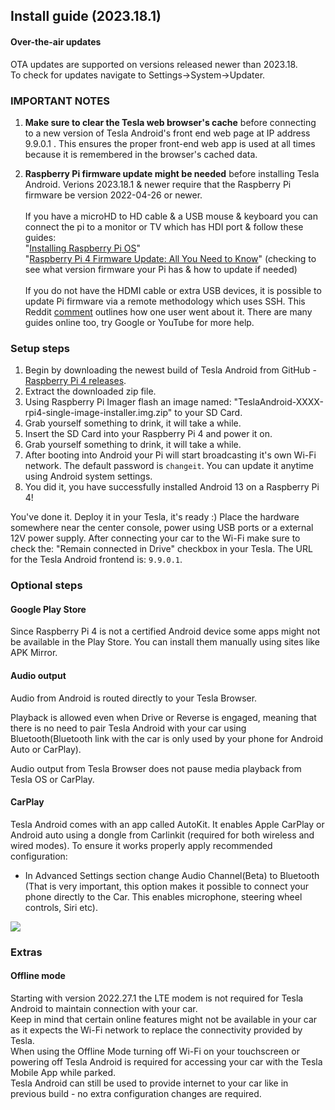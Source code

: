 ## Install guide (2023.18.1)

#### Over-the-air updates

OTA updates are supported on versions released newer than 2023.18. <br>
To check for updates navigate to Settings->System->Updater.

### IMPORTANT NOTES

1) **Make sure to clear the Tesla web browser's cache** before connecting to a new version of Tesla Android's front end web page at IP address 9.9.0.1 . This ensures the proper front-end web app is used at all times because it is remembered in the browser's cached data.

2) **Raspberry Pi firmware update might be needed** before installing Tesla Android. Verions 2023.18.1 & newer require that the Raspberry Pi firmware be version 2022-04-26 or newer.<br><br> If you have a microHD to HD cable & a USB mouse & keyboard you can connect the pi to a monitor or TV which has HDI port & follow these guides:<br>
"[Installing Raspberry Pi OS](https://www.raspberrypi.com/software/)"<br>
"[Raspberry Pi 4 Firmware Update: All You Need to Know](https://all3dp.com/2/raspberry-pi-4-firmware-update-tutorial/)" (checking to see what version firmware your Pi has & how to update if needed)<br><br>If you do not have the HDMI cable or extra USB devices, it is possible to update Pi firmware via a remote methodology which uses SSH. This Reddit [comment](https://www.reddit.com/r/teslaandroid/comments/1354sc3/comment/jiq27dd/) outlines how one user went about it. There are many guides online too, try Google or YouTube for more help.


### Setup steps

1. Begin by downloading the newest build of Tesla Android from GitHub - [Raspberry Pi 4 releases](https://github.com/tesla-android/android-raspberry-pi/releases). 
2. Extract the downloaded zip file.
3. Using Raspberry Pi Imager flash an image named: "TeslaAndroid-XXXX-rpi4-single-image-installer.img.zip" to your SD Card.
4. Grab yourself something to drink, it will take a while.
5. Insert the SD Card into your Raspberry Pi 4 and power it on.
6. Grab yourself something to drink, it will take a while.
7. After booting into Android your Pi will start broadcasting it's own Wi-Fi network. The default password is ``changeit``. You can update it anytime using Android system settings.
8. You did it, you have successfully installed Android 13 on a Raspberry Pi 4!

You've done it. Deploy it in your Tesla, it's ready :) Place the hardware somewhere near the center console, power using USB ports or a external 12V power supply. After connecting your car to the Wi-Fi make sure to check the: "Remain connected in Drive" checkbox in your Tesla. The URL for the Tesla Android frontend is: ``9.9.0.1``.

### Optional steps

#### Google Play Store

Since Raspberry Pi 4 is not a certified Android device some apps might not be available in the Play Store. You can install them manually using sites like APK Mirror.

#### Audio output

Audio from Android is routed directly to your Tesla Browser.

Playback is allowed even when Drive or Reverse is engaged, meaning that there is no need to pair Tesla Android with your car using Bluetooth(Bluetooth link with the car is only used by your phone for Android Auto or CarPlay).

Audio output from Tesla Browser does not pause media playback from Tesla OS or CarPlay.

#### CarPlay

Tesla Android comes with an app called AutoKit. It enables Apple CarPlay or Android auto using a dongle from Carlinkit (required for both wireless and wired modes). To ensure it works properly apply recommended configuration:
- In Advanced Settings section change Audio Channel(Beta) to Bluetooth (That is very important, this option makes it possible to connect your phone directly to the Car. This enables microphone, steering wheel controls, Siri etc).

<img src="assets/carplay-settings.png">

### Extras

#### Offline mode

Starting with version 2022.27.1 the LTE modem is not required for Tesla Android to maintain connection with your car.<br>
Keep in mind that certain online features might not be available in your car as it expects the Wi-Fi network to replace the connectivity provided by Tesla.<br>
When using the Offline Mode turning off Wi-Fi on your touchscreen or powering off Tesla Android is required for accessing your car with the Tesla Mobile App while parked.<br>
Tesla Android can still be used to provide internet to your car like in previous build - no extra configuration changes are required.


